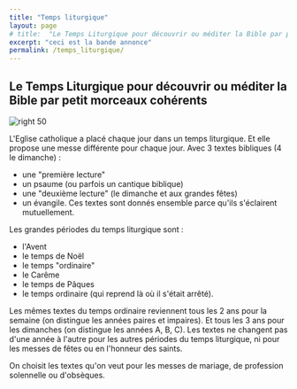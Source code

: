 ```yaml
---
title: "Temps liturgique"
layout: page
# title:  "Le Temps Liturgique pour découvrir ou méditer la Bible par petit morceaux cohérents"
excerpt: "ceci est la bande annonce"
permalink: /temps_liturgique/
---
```


## Le Temps Liturgique pour découvrir ou méditer la Bible par petit morceaux cohérents

![right 50]({{site.baseurl}}images/bigben.jpg)

L'Eglise catholique a placé chaque jour dans un temps liturgique.
Et elle propose une messe différente pour chaque jour.
Avec 3 textes bibliques (4 le dimanche) :
- une "première lecture"
- un psaume (ou parfois un cantique biblique)
- une "deuxième lecture" (le dimanche et aux grandes fêtes)
- un évangile.
Ces textes sont donnés ensemble parce qu'ils s'éclairent mutuellement.

Les grandes périodes du temps liturgique sont :
- l'Avent
- le temps de Noël
- le temps "ordinaire"
- le Carême
- le temps de Pâques
- le temps ordinaire (qui reprend là où il s'était arrêté).

Les mêmes textes du temps ordinaire reviennent tous les 2 ans pour la semaine (on distingue les années paires et impaires).
Et tous les 3 ans pour les dimanches (on distingue les années A, B, C).
Les textes ne changent pas d'une année à l'autre pour les autres périodes du temps liturgique,
ni pour les messes de fêtes ou en l'honneur des saints.

On choisit les textes qu'on veut pour les messes de mariage, de profession solennelle ou d'obsèques.
